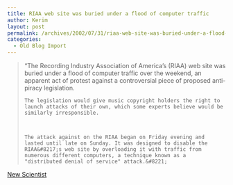 ```yaml
---
title: RIAA web site was buried under a flood of computer traffic
author: Kerim
layout: post
permalink: /archives/2002/07/31/riaa-web-site-was-buried-under-a-flood-of-computer-traffic/
categories:
  - Old Blog Import
---
```


>   &#8220;The Recording Industry Association of America&#8217;s (RIAA) web site was buried under a flood of computer traffic over the weekend, an apparent act of protest against a controversial piece of proposed anti-piracy legislation. 
>   
>   
>     The legislation would give music copyright holders the right to launch attacks of their own, which some experts believe would be similarly irresponsible.
>   
>   
>   
>     The attack against on the RIAA began on Friday evening and lasted until late on Sunday. It was designed to disable the RIAA&#8217;s web site by overloading it with traffic from numerous different computers, a technique known as a "distributed denial of service" attack.&#8221;
>   


<a href="http://www.newscientist.com/news/news.jsp?id=ns99992613" onclick="_gaq.push(['_trackEvent', 'outbound-article', 'http://www.newscientist.com/news/news.jsp?id=ns99992613', 'New Scientist']);" >New Scientist</a>


